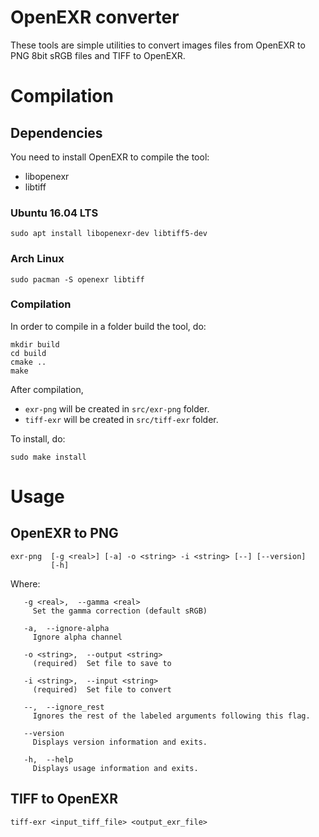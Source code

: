 OpenEXR converter
=================

These tools are simple utilities to convert images files from OpenEXR to PNG 8bit sRGB files and TIFF to OpenEXR.

Compilation
===========

Dependencies
------------
You need to install OpenEXR to compile the tool:
* libopenexr
* libtiff

### Ubuntu 16.04 LTS

```
sudo apt install libopenexr-dev libtiff5-dev
```

### Arch Linux

```
sudo pacman -S openexr libtiff
```

### Compilation
In order to compile in a folder build the tool, do:

```
mkdir build
cd build
cmake ..
make
```

After compilation,
* `exr-png` will be created in `src/exr-png` folder.
* `tiff-exr` will be created in `src/tiff-exr` folder.

To install, do:

```
sudo make install
```

Usage
=====

OpenEXR to PNG
--------------

```
exr-png  [-g <real>] [-a] -o <string> -i <string> [--] [--version]
		 [-h]
```

Where: 

```
   -g <real>,  --gamma <real>
     Set the gamma correction (default sRGB)

   -a,  --ignore-alpha
     Ignore alpha channel

   -o <string>,  --output <string>
     (required)  Set file to save to

   -i <string>,  --input <string>
     (required)  Set file to convert

   --,  --ignore_rest
     Ignores the rest of the labeled arguments following this flag.

   --version
     Displays version information and exits.

   -h,  --help
     Displays usage information and exits.
```


TIFF to OpenEXR
---------------

```
tiff-exr <input_tiff_file> <output_exr_file>
```